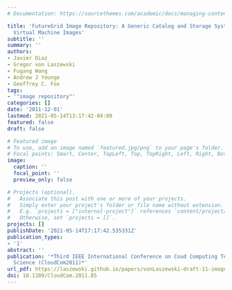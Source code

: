 ```yaml
---
# Documentation: https://sourcethemes.com/academic/docs/managing-content/

title: 'FutureGrid Image Repository: A Generic Catalog and Storage System for Heterogeneous
  Virtual Machine Images'
subtitle: ''
summary: ''
authors:
- Javier Diaz
- Gregor von Laszewski
- Fugang Wang
- Andrew J Younge
- Geoffrey C. Fox
tags:
- '"image repository"'
categories: []
date: '2011-12-01'
lastmod: 2021-05-14T13:17:42-04:00
featured: false
draft: false

# Featured image
# To use, add an image named `featured.jpg/png` to your page's folder.
# Focal points: Smart, Center, TopLeft, Top, TopRight, Left, Right, BottomLeft, Bottom, BottomRight.
image:
  caption: ''
  focal_point: ''
  preview_only: false

# Projects (optional).
#   Associate this post with one or more of your projects.
#   Simply enter your project's folder or file name without extension.
#   E.g. `projects = ["internal-project"]` references `content/project/deep-learning/index.md`.
#   Otherwise, set `projects = []`.
projects: []
publishDate: '2021-05-14T17:17:42.535331Z'
publication_types:
- '1'
abstract: ''
publication: '*Third IEEE International Conference on Coud Computing Technology and
  Science (CloudCom2011)*'
url_pdf: https://laszewski.github.io/papers/vonLaszewski-draft-11-imagerepo.pdf
doi: 10.1109/CloudCom.2011.85
---
```

